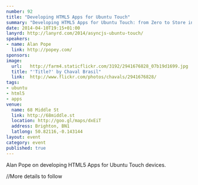 ```yaml
---
number: 92
title: "Developing HTML5 Apps for Ubuntu Touch"
summary: "Developing HTML5 Apps for Ubuntu Touch: from Zero to Store in minutes"
date: 2014-04-10T19:15+01:00
lanyrd: http://lanyrd.com/2014/asyncjs-ubuntu-touch/
speakers:
- name: Alan Pope
  link: http://popey.com/
sponsors:
image:
  url:   http://farm4.staticflickr.com/3192/2941676828_07b19d1699.jpg
  title: "'Title?' by Chaval Brasil"
  link:  http://www.flickr.com/photos/chavals/2941676828/
tags:
- ubuntu
- html5
- apps
venue:
  name: 68 Middle St
  link: http://68middle.st
  location: http://goo.gl/maps/dxEiT
  address: Brighton, BN1
  latlong: 50.82116,-0.143144
layout: event
category: event
published: true
---
```


Alan Pope on developing HTML5 Apps for Ubuntu Touch devices.

//More details to follow